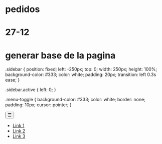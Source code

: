 # pedidos

# 27-12

# generar base de la pagina

.sidebar {
position: fixed;
left: -250px;
top: 0;
width: 250px;
height: 100%;
background-color: #333;
color: white;
padding: 20px;
transition: left 0.3s ease;
}

.sidebar.active {
left: 0;
}

.menu-toggle {
background-color: #333;
color: white;
border: none;
padding: 10px;
cursor: pointer;
}

<button class="menu-toggle">☰</button>

<aside class="sidebar">
      <ul>
        <li><a href="#">Link 1</a></li>
        <li><a href="#">Link 2</a></li>
        <li><a href="#">Link 3</a></li>
      </ul>
    </aside>
